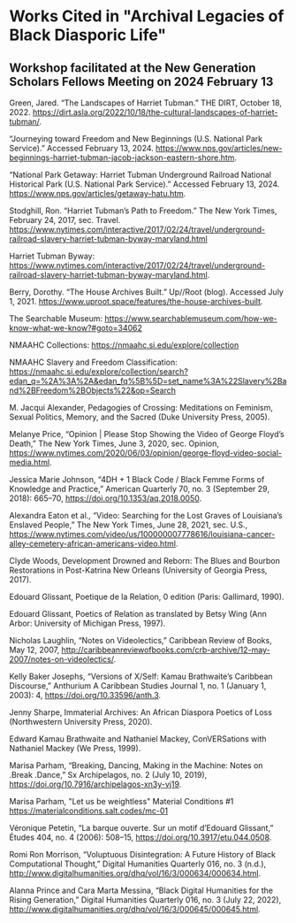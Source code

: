 # Works Cited in "Archival Legacies of Black Diasporic Life" 
## Workshop facilitated at the New Generation Scholars Fellows Meeting on 2024 February 13


Green, Jared. “The Landscapes of Harriet Tubman.” THE DIRT, October 18, 2022. https://dirt.asla.org/2022/10/18/the-cultural-landscapes-of-harriet-tubman/.  

“Journeying toward Freedom and New Beginnings (U.S. National Park Service).” Accessed February 13, 2024. https://www.nps.gov/articles/new-beginnings-harriet-tubman-jacob-jackson-eastern-shore.htm.  

“National Park Getaway: Harriet Tubman Underground Railroad National Historical Park (U.S. National Park Service).” Accessed February 13, 2024. https://www.nps.gov/articles/getaway-hatu.htm.  

Stodghill, Ron. “Harriet Tubman’s Path to Freedom.” The New York Times, February 24, 2017, sec. Travel. https://www.nytimes.com/interactive/2017/02/24/travel/underground-railroad-slavery-harriet-tubman-byway-maryland.html  

Harriet Tubman Byway: https://www.nytimes.com/interactive/2017/02/24/travel/underground-railroad-slavery-harriet-tubman-byway-maryland.html.  

Berry, Dorothy. “The House Archives Built.” Up//Root (blog). Accessed July 1, 2021. https://www.uproot.space/features/the-house-archives-built.  

The Searchable Museum: https://www.searchablemuseum.com/how-we-know-what-we-know?#goto=34062  

NMAAHC Collections: https://nmaahc.si.edu/explore/collection

NMAAHC Slavery and Freedom Classification: https://nmaahc.si.edu/explore/collection/search?edan_q=%2A%3A%2A&edan_fq%5B%5D=set_name%3A%22Slavery%2Band%2BFreedom%2BObjects%22&op=Search




M. Jacqui Alexander, Pedagogies of Crossing: Meditations on Feminism, Sexual Politics, Memory, and the Sacred (Duke University Press, 2005).

Melanye Price, “Opinion | Please Stop Showing the Video of George Floyd’s Death,” The New York Times, June 3, 2020, sec. Opinion, https://www.nytimes.com/2020/06/03/opinion/george-floyd-video-social-media.html.

Jessica Marie Johnson, “4DH + 1 Black Code / Black Femme Forms of Knowledge and Practice,” American Quarterly 70, no. 3 (September 29, 2018): 665–70, https://doi.org/10.1353/aq.2018.0050.

Alexandra Eaton et al., “Video: Searching for the Lost Graves of Louisiana’s Enslaved People,” The New York Times, June 28, 2021, sec. U.S., https://www.nytimes.com/video/us/100000007778616/louisiana-cancer-alley-cemetery-african-americans-video.html.

Clyde Woods, Development Drowned and Reborn: The Blues and Bourbon Restorations in Post-Katrina New Orleans (University of Georgia Press, 2017).

Edouard Glissant, Poetique de la Relation, 0 edition (Paris: Gallimard, 1990).

Edouard Glissant, Poetics of Relation as translated by Betsy Wing (Ann Arbor: University of Michigan Press, 1997).

Nicholas Laughlin, “Notes on Videolectics,” Caribbean Review of Books, May 12, 2007, http://caribbeanreviewofbooks.com/crb-archive/12-may-2007/notes-on-videolectics/.

Kelly Baker Josephs, “Versions of X/Self: Kamau Brathwaite’s Caribbean Discourse,” Anthurium A Caribbean Studies Journal 1, no. 1 (January 1, 2003): 4, https://doi.org/10.33596/anth.3.

Jenny Sharpe, Immaterial Archives: An African Diaspora Poetics of Loss (Northwestern University Press, 2020).

Edward Kamau Brathwaite and Nathaniel Mackey, ConVERSations with Nathaniel Mackey (We Press, 1999).

Marisa Parham, “Breaking, Dancing, Making in the Machine: Notes on .Break .Dance,” Sx Archipelagos, no. 2 (July 10, 2019), https://doi.org/10.7916/archipelagos-xn3y-vj19.

Marisa Parham, "Let us be weightless" Material Conditions #1 https://materialconditions.salt.codes/mc-01

Véronique Petetin, “La barque ouverte. Sur un motif d’Edouard Glissant,” Études 404, no. 4 (2006): 508–15, https://doi.org/10.3917/etu.044.0508.

Romi Ron Morrison, “Voluptuous Disintegration: A Future History of Black Computational Thought,” Digital Humanities Quarterly 016, no. 3 (n.d.), http://www.digitalhumanities.org/dhq/vol/16/3/000634/000634.html.

Alanna Prince and Cara Marta Messina, “Black Digital Humanities for the Rising Generation,” Digital Humanities Quarterly 016, no. 3 (July 22, 2022), http://www.digitalhumanities.org/dhq/vol/16/3/000645/000645.html.
